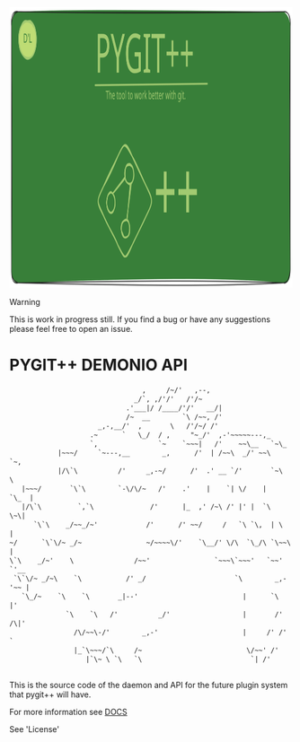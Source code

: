 <p align="center">
    <img src="static/logo_pygit2.svg" width="2000" height="500"/>
</p>

> [!WARNING]
> This is work in progress still.
> If you find a bug or have any suggestions
> please feel free to open an issue.

# PYGIT++ DEMONIO API

```
                                 ,     /~/'   ,--,
                               _/`, ,/'/'   /'/~
                             .'___|/ /____/'/'   __/|
                             /~  __        `\ /~~, /'
                      _,-,__/'  ,       \   /'/~/ /'
                    .~      `   \_/  / ,     "~_/'  ,-'~~~~~---,_
                    `,               `~    `~~~|   /'    ~~\__   `~\_
            |~~~/     `~---,__        _,      /'  | /~~\  _/' ~~\    `~,
            |/\`\          /'     _,-~/      /'  .' __ `/'       `~\    \
   |~~~/       `\`\        `-\/\/~   /'    .'    |    `| \/    |    `\_  |
   |/\`\         `,`\              /'      |_  ,' /~\ /' |' |  `\     \~\|
      `\`\    _/~~_/~'            /'      /' ~~/     /   `\ `\,  | \   |
~/      `\`\/~ _/~                ~/~~~~\/'    `\__/' \/\  `\_/\ `\~~\ |
\`\    _/~'    \               /~~'                `~~~\`~~~'   `~~'  `'__
 `\`\/~ _/~\    `\           /' _/                      `\        _,-'~~ |
   `\_/~    `\    `\       _|--'                          |      `\     |'
              `\    `\   /'          _/'                  |       /' /\|'
                /\/~~\-/'        _,-'                     |     /' /'  `
                |_`\~~~/`\     /~                          \/~~' /'
                   |`\~ \ `\   `\                           `| /'


```



This is the source code of the daemon and API 
for the future plugin system that pygit++
will have.




For more information see [DOCS]()




See 'License'
